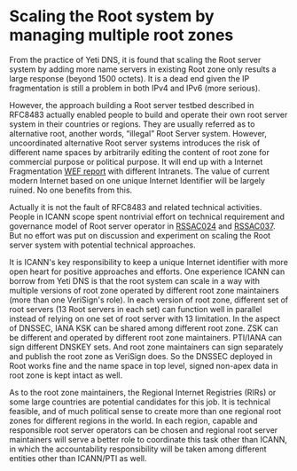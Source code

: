 # Scaling the Root system by managing multiple root zones

From the practice of Yeti DNS, it is found that scaling the Root server system by adding more name servers in existing Root zone only results a large response (beyond 1500 octets). It is a dead end given the IP fragmentation is still a problem in both IPv4 and IPv6 (more serious).

However, the approach building a Root server testbed described in RFC8483 actually enabled people to build and operate their own root server system in their countries or regions. They are usually referred as to alternative root, another words, “illegal” Root Server system. However, uncoordinated alternative Root server systems introduces the risk of different name spaces by arbitrarily editing the content of root zone for commercial purpose or political purpose. It will end up with a Internet Fragmentation [WEF report](http://www3.weforum.org/docs/WEF_FII_Internet_Fragmentation_An_Overview_2016.pdf) with different Intranets. The value of current modern Internet based on one unique Internet Identifier will be largely ruined. No one benefits from this.

Actually it is not the fault of RFC8483 and related technical activities. People in ICANN scope spent nontrivial effort on technical requirement and governance model of Root server operator in [RSSAC024](https://www.icann.org/en/system/files/files/rssac-024-04nov16-en.pdf) and [RSSAC037](https://www.icann.org/en/system/files/files/rssac-037-15jun18-en.pdf). But no effort was put on discussion and experiment on scaling the Root server system with potential technical approaches. 

It is ICANN's key responsibility to keep a unique Internet identifier with more open heart for positive approaches and efforts. One experience ICANN can borrow from Yeti DNS is that the root system can scale in a way with multiple versions of root zone operated by different root zone maintainers (more than one VeriSign's role). In each version of root zone, different set of root servers (13 Root servers in each set) can function well in parallel instead of relying on one set of root server with 13 limitation. In the aspect of DNSSEC, IANA KSK can be shared among different root zone. ZSK can be different and operated by different root zone maintainers. PTI/IANA can sign different DNSKEY sets. And root zone maintainers can sign separately and publish the root zone as VeriSign does. So the DNSSEC deployed in Root works fine and the name space in top level, signed non-apex data in root zone is kept intact as well. 

As to the root zone maintainers, the Regional Internet Registries (RIRs) or some large countries are potential candidates for this job. It is technical feasible, and of much political sense to create more than one regional root zones for different regions in the world. In each region, capable and responsible root server operators can be chosen and regional root server maintainers will serve a better role to coordinate this task other than ICANN, in which the accountability responsibility will be taken among different entities other than ICANN/PTI as well. 






